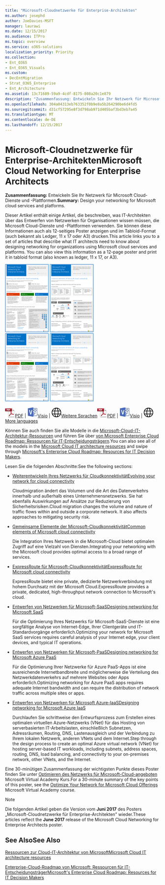```yaml
---
title: "Microsoft-Cloudnetzwerke für Enterprise-Architekten"
ms.author: josephd
author: JoeDavies-MSFT
manager: laurawi
ms.date: 12/15/2017
ms.audience: ITPro
ms.topic: overview
ms.service: o365-solutions
localization_priority: Priority
ms.collection:
- Ent_O365
- Ent_O365_Visuals
ms.custom:
- DecEntMigration
- Strat_O365_Enterprise
- Ent_Architecture
ms.assetid: 13c71689-59a9-4cdf-8175-808a20c1e879
description: "Zusammenfassung: Entwickeln Sie Ihr Netzwerk für Microsoft Cloud-Dienste und -Plattformen."
ms.openlocfilehash: 304a04313eb763352f0b9e8a5b264290be6d4fd5
ms.sourcegitcommit: d31cf57295e8f3d798ab971d405baf3bd3eb7a45
ms.translationtype: MT
ms.contentlocale: de-DE
ms.lasthandoff: 12/15/2017
---
```

# <a name="microsoft-cloud-networking-for-enterprise-architects"></a><span data-ttu-id="88d88-103">Microsoft-Cloudnetzwerke für Enterprise-Architekten</span><span class="sxs-lookup"><span data-stu-id="88d88-103">Microsoft Cloud Networking for Enterprise Architects</span></span>

 <span data-ttu-id="88d88-104">**Zusammenfassung:** Entwickeln Sie Ihr Netzwerk für Microsoft Cloud-Dienste und -Plattformen.</span><span class="sxs-lookup"><span data-stu-id="88d88-104">**Summary:** Design your networking for Microsoft cloud services and platforms.</span></span>
  
<span data-ttu-id="88d88-p101">Dieser Artikel enthält einige Artikel, die beschreiben, was IT-Architekten über das Entwerfen von Netzwerken für Organisationen wissen müssen, die Microsoft Cloud-Dienste und -Plattformen verwenden. Sie können diese Informationen auch als 12-seitiges Poster anzeigen und im Tabloid-Format (auch bekannt als Ledger, 11 x 17 oder A3) drucken.</span><span class="sxs-lookup"><span data-stu-id="88d88-p101">This article links you to a set of articles that describe what IT architects need to know about designing networking for organizations using Microsoft cloud services and platforms. You can also view this information as a 12-page poster and print it in tabloid format (also known as ledger, 11 x 17, or A3).</span></span>
  
<span data-ttu-id="88d88-107">[![Thumb-Bild für Netzwerke Microsoft Cloud-Modell](images/95e8ab6a-b4d0-4836-acc1-b0b77ebf46e6.png)  
](https://go.microsoft.com/fwlink/p/?linkid=842073)</span><span class="sxs-lookup"><span data-stu-id="88d88-107">[![Thumb image for Microsoft cloud networking model](images/95e8ab6a-b4d0-4836-acc1-b0b77ebf46e6.png)  
](https://go.microsoft.com/fwlink/p/?linkid=842073)</span></span>
  
<span data-ttu-id="88d88-108">![PDF-Datei](images/ITPro_Other_PDFicon.png)[PDF](https://go.microsoft.com/fwlink/p/?linkid=842073) | ![Visio-Datei](images/ITPro_Other_VisioIcon.jpg)[Visio](https://go.microsoft.com/fwlink/p/?linkid=842074) | ![Seite mit Versionen in zusätzlichen Sprachen anzeigen](images/e16c992d-b0f8-48ae-bf44-db7a9fcaab9e.png)[Weitere Sprachen](https://www.microsoft.com/download/details.aspx?id=54425)</span><span class="sxs-lookup"><span data-stu-id="88d88-108">![PDF file](images/ITPro_Other_PDFicon.png)[PDF](https://go.microsoft.com/fwlink/p/?linkid=842073) | ![Visio file](images/ITPro_Other_VisioIcon.jpg)[Visio](https://go.microsoft.com/fwlink/p/?linkid=842074) | ![See a page with versions in additional languages](images/e16c992d-b0f8-48ae-bf44-db7a9fcaab9e.png)[More languages](https://www.microsoft.com/download/details.aspx?id=54425)</span></span>
  
<span data-ttu-id="88d88-109">Können Sie auch finden Sie alle Modelle in die [Microsoft-Cloud-IT-Architektur-Ressourcen](microsoft-cloud-it-architecture-resources.md) und führen Sie über [von Microsoft Enterprise Cloud Roadmap: Ressourcen für IT-Entscheidungsträgern](https://aka.ms/cloudarchitecture).</span><span class="sxs-lookup"><span data-stu-id="88d88-109">You can also see all of the models in the [Microsoft Cloud IT architecture resources](microsoft-cloud-it-architecture-resources.md) and swipe through [Microsoft's Enterprise Cloud Roadmap: Resources for IT Decision Makers](https://aka.ms/cloudarchitecture).</span></span>
  
<span data-ttu-id="88d88-110">Lesen Sie die folgenden Abschnitte:</span><span class="sxs-lookup"><span data-stu-id="88d88-110">See the following sections:</span></span>
  
- [<span data-ttu-id="88d88-111">Weiterentwickeln Ihres Netzwerks für Cloudkonnektivität</span><span class="sxs-lookup"><span data-stu-id="88d88-111">Evolving your network for cloud connectivity</span></span>](evolving-your-network-for-cloud-connectivity.md)
    
    <span data-ttu-id="88d88-p102">Cloudmigration ändert das Volumen und die Art des Datenverkehrs innerhalb und außerhalb eines Unternehmensnetzwerks. Sie hat ebenfalls Auswirkungen auf Ansätze zur Reduzierung von Sicherheitsrisiken.</span><span class="sxs-lookup"><span data-stu-id="88d88-p102">Cloud migration changes the volume and nature of traffic flows within and outside a corporate network. It also affects approaches to mitigating security risk.</span></span>
    
- [<span data-ttu-id="88d88-114">Gemeinsame Elemente der Microsoft-Cloudkonnektivität</span><span class="sxs-lookup"><span data-stu-id="88d88-114">Common elements of Microsoft cloud connectivity</span></span>](common-elements-of-microsoft-cloud-connectivity.md)
    
    <span data-ttu-id="88d88-115">Die Integration Ihres Netzwerk in die Microsoft-Cloud bietet optimalen Zugriff auf eine Vielzahl von Diensten.</span><span class="sxs-lookup"><span data-stu-id="88d88-115">Integrating your networking with the Microsoft cloud provides optimal access to a broad range of services.</span></span>
    
- [<span data-ttu-id="88d88-116">ExpressRoute für Microsoft-Cloudkonnektivität</span><span class="sxs-lookup"><span data-stu-id="88d88-116">ExpressRoute for Microsoft cloud connectivity</span></span>](expressroute-for-microsoft-cloud-connectivity.md)
    
    <span data-ttu-id="88d88-117">ExpressRoute bietet eine private, dedizierte Netzwerkverbindung mit hohem Durchsatz mit der Microsoft Cloud.</span><span class="sxs-lookup"><span data-stu-id="88d88-117">ExpressRoute provides a private, dedicated, high-throughput network connection to Microsoft's cloud.</span></span>
    
- [<span data-ttu-id="88d88-118">Entwerfen von Netzwerken für Microsoft-SaaS</span><span class="sxs-lookup"><span data-stu-id="88d88-118">Designing networking for Microsoft SaaS</span></span>](designing-networking-for-microsoft-saas.md)
    
    <span data-ttu-id="88d88-119">Für die Optimierung Ihres Netzwerks für Microsoft-SaaS-Dienste ist eine sorgfältige Analyse von Internet-Edge, Ihrer Clientgeräte und IT-Standardvorgänge erforderlich.</span><span class="sxs-lookup"><span data-stu-id="88d88-119">Optimizing your network for Microsoft SaaS services requires careful analysis of your Internet edge, your client devices, and typical IT operations.</span></span>
    
- [<span data-ttu-id="88d88-120">Entwerfen von Netzwerken für Microsoft-PaaS</span><span class="sxs-lookup"><span data-stu-id="88d88-120">Designing networking for Microsoft Azure PaaS</span></span>](designing-networking-for-microsoft-azure-paas.md)
    
    <span data-ttu-id="88d88-121">Für die Optimierung Ihrer Netzwerke für Azure PaaS-Apps ist eine ausreichende Internetbandbreite und möglicherweise die Verteilung des Netzwerkdatenverkehrs auf mehrere Websites oder Apps erforderlich.</span><span class="sxs-lookup"><span data-stu-id="88d88-121">Optimizing networking for Azure PaaS apps requires adequate Internet bandwidth and can require the distribution of network traffic across multiple sites or apps.</span></span>
    
- [<span data-ttu-id="88d88-122">Entwerfen von Netzwerken für Microsoft Azure-IaaS</span><span class="sxs-lookup"><span data-stu-id="88d88-122">Designing networking for Microsoft Azure IaaS</span></span>](designing-networking-for-microsoft-azure-iaas.md)
    
    <span data-ttu-id="88d88-123">Durchlaufen Sie schrittweise den Entwurfsprozess zum Erstellen eines optimalen virtuellen Azure-Netzwerks (VNet) für das Hosting von serverbasierten IT-Arbeitslasten, einschließlich Subnetzen, Adressräumen, Routing, DNS, Lastenausgleich und der Verbindung zu Ihrem lokalen Netzwerk, anderen VNets und dem Internet.</span><span class="sxs-lookup"><span data-stu-id="88d88-123">Step through the design process to create an optimal Azure virtual network (VNet) for hosting server-based IT workloads, including subnets, address spaces, routing, DNS, load balancing, and connectivity to your on-premises network, other VNets, and the Internet.</span></span>
    
<span data-ttu-id="88d88-124">Eine 30-minütigen Zusammenfassung der wichtigsten Punkte dieses Poster finden Sie unter [Optimieren des Netzwerks für Microsoft-Cloud-angeboten](https://mva.microsoft.com/en-US/training-courses/optimize-your-network-for-microsoft-cloud-offerings-17743) Microsoft Virtual Academy Kurs.</span><span class="sxs-lookup"><span data-stu-id="88d88-124">For a 30-minute summary of the key points of this poster, see the [Optimize Your Network for Microsoft Cloud Offerings](https://mva.microsoft.com/en-US/training-courses/optimize-your-network-for-microsoft-cloud-offerings-17743) Microsoft Virtual Academy course.</span></span>
  
> [!NOTE]
> <span data-ttu-id="88d88-125">Die folgenden Artikel geben die Version vom **Juni 2017** des Posters „Microsoft-Cloudnetzwerke für Enterprise-Architekten" wieder.</span><span class="sxs-lookup"><span data-stu-id="88d88-125">These articles reflect the **June 2017** release of the Microsoft Cloud Networking for Enterprise Architects poster.</span></span>
  
## <a name="see-also"></a><span data-ttu-id="88d88-126">See Also</span><span class="sxs-lookup"><span data-stu-id="88d88-126">See Also</span></span>

[<span data-ttu-id="88d88-127">Ressourcen zur Cloud-IT-Architektur von Microsoft</span><span class="sxs-lookup"><span data-stu-id="88d88-127">Microsoft Cloud IT architecture resources</span></span>](microsoft-cloud-it-architecture-resources.md)

[<span data-ttu-id="88d88-128">Enterprise-Cloud-Roadmap von Microsoft: Ressourcen für IT-Entscheidungsträger</span><span class="sxs-lookup"><span data-stu-id="88d88-128">Microsoft's Enterprise Cloud Roadmap: Resources for IT Decision Makers</span></span>](https://sway.com/FJ2xsyWtkJc2taRD)



